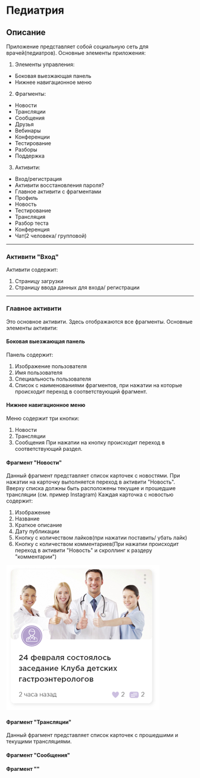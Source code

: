 # Педиатрия
## Описание
Приложение представляет собой социальную сеть для врачей(педиатров). Основные элементы приложения:
1. Элементы управления:
  - Боковая выезжающая панель
  - Нижнее навигационное меню
2. Фрагменты:
  - Новости
  - Трансляции
  - Сообщения
  - Друзья
  - Вебинары
  - Конференции
  - Тестирование
  - Разборы
  - Поддержка
3. Активити:
  - Вход/регистрация
  - Активити восстановления пароля?
  - Главное активити с фрагментами
  - Профиль
  - Новость
  - Тестирование
  - Трансляция
  - Разбор теста
  - Конференция
  - Чат(2 человека/ групповой)
---
### Активити "Вход"
Активити содержит:
  1. Страницу загрузки
  2. Страницу ввода данных для входа/ регистрации
---
### Главное активити
Это основное активити. Здесь отображаются все фрагменты.
Основные элементы активити:
#### Боковая выезжающая панель
Панель содержит:
1. Изображение пользователя
2. Имя пользователя 
3. Специальность пользователя
4. Список с наименованиями фрагментов, при нажатии на которые происходит переход в соответствующий фрагмент.
#### Нижнее навигационное меню
Меню содержит три кнопки:
  1. Новости
  2. Трансляции
  3. Сообщения
При нажатии на кнопку происходит переход в соответствующий раздел.
#### Фрагмент "Новости"
Данный фрагмент представляет список карточек с новостями. При нажатии на карточку выполняется переход в активити "Новость".
Вверху списка должны быть расположены текущие и прошедшие трансляции (см. пример Instagram) 
Каждая карточка с новостью содержит:
  1. Изображение
  2. Название
  3. Краткое описание
  4. Дату публикации
  5. Кнопку с количеством лайков(при нажатии поставить/ убать лайк)
  6. Кнопку с количеством комментариев(При нажатии происходит переход в активити "Новость" и скроллинг к раздеру "комментарии")
 
 ![Пример карточки](https://github.com/HungryGrizzzly/pediatry-kotlin/raw/master/design/news_card.png)
 
#### Фрагмент "Трансляции"
Данный фрагмент представляет список карточек с прошедшими и текущими трансляциями.

#### Фрагмент "Сообщения"
#### Фрагмент ""
